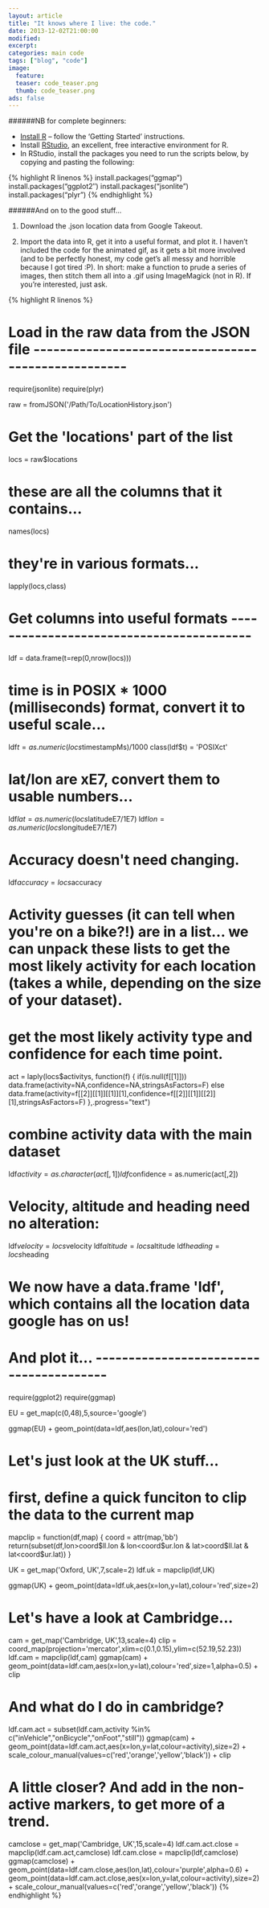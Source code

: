 ```yaml
---
layout: article
title: "It knows where I live: the code."
date: 2013-12-02T21:00:00
modified:
excerpt:
categories: main code
tags: ["blog", "code"]
image:
  feature:
  teaser: code_teaser.png
  thumb: code_teaser.png
ads: false
---
```


######NB for complete beginners:

- [Install R](http://www.r-project.org/) – follow the ‘Getting Started’ instructions.
- Install [RStudio](http://www.rstudio.com/), an excellent, free interactive environment for R.
- In RStudio, install the packages you need to run the scripts below, by copying and pasting the following:

{% highlight R linenos %}
install.packages(“ggmap”)
install.packages(“ggplot2″)
install.packages(“jsonlite”)
install.packages(“plyr”)
{% endhighlight %}

######And on to the good stuff...
1) Download the .json location data from Google Takeout.

2) Import the data into R, get it into a useful format, and plot it.  I haven’t included the code for the animated gif, as it gets a bit more involved (and to be perfectly honest, my code get’s all messy and horrible because I got tired :P). In short: make a function to prude a series of images, then stitch them all into a .gif using ImageMagick (not in R). If you’re interested, just ask.

{% highlight R linenos %}
# Load in the raw data from the JSON file ----------------------------------------------------
require(jsonlite)
require(plyr)

raw = fromJSON('/Path/To/LocationHistory.json')

# Get the 'locations' part of the list
locs = raw$locations

# these are all the columns that it contains...
names(locs)
# they're in various formats...
lapply(locs,class)

# Get columns into useful formats -----------------------------------------

ldf = data.frame(t=rep(0,nrow(locs)))

# time is in POSIX * 1000 (milliseconds) format, convert it to useful scale...
ldf$t = as.numeric(locs$timestampMs)/1000
class(ldf$t) = 'POSIXct'

# lat/lon are xE7, convert them to usable numbers...
ldf$lat = as.numeric(locs$latitudeE7/1E7)
ldf$lon = as.numeric(locs$longitudeE7/1E7)

# Accuracy doesn't need changing.
ldf$accuracy = locs$accuracy

# Activity guesses (it can tell when you're on a bike?!) are in a list... we can unpack these lists to get the most likely activity for each location (takes a while, depending on the size of your dataset).

# get the most likely activity type and confidence for each time point.
act = laply(locs$activitys, function(f) {
 if(is.null(f[[1]])) data.frame(activity=NA,confidence=NA,stringsAsFactors=F) else data.frame(activity=f[[2]][[1]][[1]][1],confidence=f[[2]][[1]][[2]][1],stringsAsFactors=F)
},.progress="text")

# combine activity data with the main dataset
ldf$activity = as.character(act[,1])
ldf$confidence = as.numeric(act[,2])

# Velocity, altitude and heading need no alteration:
ldf$velocity = locs$velocity
ldf$altitude = locs$altitude
ldf$heading = locs$heading

# We now have a data.frame 'ldf', which contains all the location data google has on us!

# And plot it... ----------------------------------------

require(ggplot2)
require(ggmap)

EU = get_map(c(0,48),5,source='google')

ggmap(EU) + geom_point(data=ldf,aes(lon,lat),colour='red')

# Let's just look at the UK stuff...

# first, define a quick funciton to clip the data to the current map
mapclip = function(df,map) {
 coord = attr(map,'bb')
 return(subset(df,lon>coord$ll.lon & lon<coord$ur.lon & lat>coord$ll.lat & lat<coord$ur.lat))
}

UK = get_map('Oxford, UK',7,scale=2)
ldf.uk = mapclip(ldf,UK)

ggmap(UK) + geom_point(data=ldf.uk,aes(x=lon,y=lat),colour='red',size=2)

# Let's have a look at Cambridge...

cam = get_map('Cambridge, UK',13,scale=4)
clip = coord_map(projection='mercator',xlim=c(0.1,0.15),ylim=c(52.19,52.23))
ldf.cam = mapclip(ldf,cam)
ggmap(cam) + geom_point(data=ldf.cam,aes(x=lon,y=lat),colour='red',size=1,alpha=0.5) + clip

# And what do I do in cambridge?
ldf.cam.act = subset(ldf.cam,activity %in% c("inVehicle","onBicycle","onFoot","still"))
ggmap(cam) + geom_point(data=ldf.cam.act,aes(x=lon,y=lat,colour=activity),size=2) + scale_colour_manual(values=c('red','orange','yellow','black')) + clip

# A little closer? And add in the non-active markers, to get more of a trend.
camclose = get_map('Cambridge, UK',15,scale=4)
ldf.cam.act.close = mapclip(ldf.cam.act,camclose)
ldf.cam.close = mapclip(ldf,camclose)
ggmap(camclose) + geom_point(data=ldf.cam.close,aes(lon,lat),colour='purple',alpha=0.6) + geom_point(data=ldf.cam.act.close,aes(x=lon,y=lat,colour=activity),size=2) + scale_colour_manual(values=c('red','orange','yellow','black'))
{% endhighlight %}

